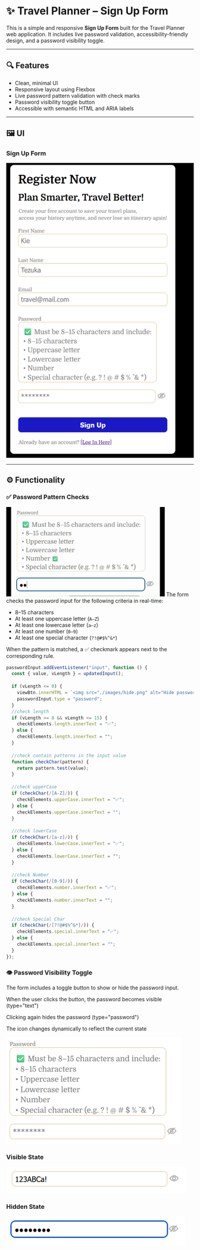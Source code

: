 # ✨ Travel Planner – Sign Up Form

This is a simple and responsive **Sign Up Form** built for the Travel Planner web application. It includes live password validation, accessibility-friendly design, and a password visibility toggle.

---

## 🔍 Features

- Clean, minimal UI
- Responsive layout using Flexbox
- Live password pattern validation with check marks
- Password visibility toggle button
- Accessible with semantic HTML and ARIA labels

---

## 🖼️ UI

### Sign Up Form

![Sign Up Form UI](./screen-shots/sign-up-form.png "Sign Up Form UI")

---

## ⚙️ Functionality

### ✅ Password Pattern Checks

![Password Pattern Checks Demo](./screen-shots/password-check.gif "Password Pattern Checks Demo")
The form checks the password input for the following criteria in real-time:

- 8–15 characters
- At least one uppercase letter (`A–Z`)
- At least one lowercase letter (`a–z`)
- At least one number (`0–9`)
- At least one special character (`?!@#$%^&*`)

When the pattern is matched, a ✅ checkmark appears next to the corresponding rule.

```js
passwordInput.addEventListener("input", function () {
  const { value, vLength } = updatedInput();

  if (vLength <= 0) {
    viewBtn.innerHTML = `<img src="./images/hide.png" alt="Hide password" />`;
    passwordInput.type = "password";
  }
  //check length
  if (vLength >= 8 && vLength <= 15) {
    checkElements.length.innerText = "✅";
  } else {
    checkElements.length.innerText = "";
  }

  //check contain patterns in the input value
  function checkChar(pattern) {
    return pattern.test(value);
  }

  //check upperCase
  if (checkChar(/[A-Z]/)) {
    checkElements.upperCase.innerText = "✅";
  } else {
    checkElements.upperCase.innerText = "";
  }

  //check lowerCase
  if (checkChar(/[a-z]/)) {
    checkElements.lowerCase.innerText = "✅";
  } else {
    checkElements.lowerCase.innerText = "";
  }

  //check Number
  if (checkChar(/[0-9]/)) {
    checkElements.number.innerText = "✅";
  } else {
    checkElements.number.innerText = "";
  }

  //check Special Char
  if (checkChar(/[?!@#$%^&*]/)) {
    checkElements.special.innerText = "✅";
  } else {
    checkElements.special.innerText = "";
  }
});
```

### 👁️ Password Visibility Toggle

The form includes a toggle button to show or hide the password input.

When the user clicks the button, the password becomes visible (type="text")

Clicking again hides the password (type="password")

The icon changes dynamically to reflect the current state

![Password Check](./screen-shots/password-check.png "Password Check")

### Visible State

![when password text vivible](./screen-shots/password-visible.png "Password Check")

### Hidden State

![when password text hide](./screen-shots/password-hide.png "Password Check")
